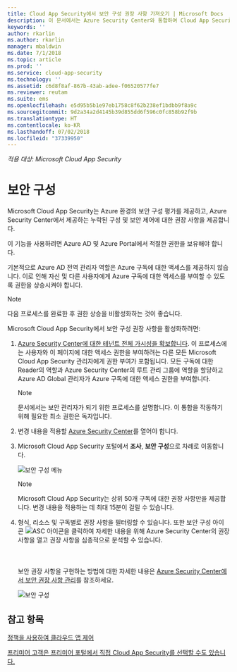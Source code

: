 ```yaml
---
title: Cloud App Security에서 보안 구성 권장 사항 가져오기 | Microsoft Docs
description: 이 문서에서는 Azure Security Center와 통합하여 Cloud App Security에서 보안 구성 권장 사항을 가져오는 방법에 대한 정보를 제공합니다.
keywords: ''
author: rkarlin
ms.author: rkarlin
manager: mbaldwin
ms.date: 7/1/2018
ms.topic: article
ms.prod: ''
ms.service: cloud-app-security
ms.technology: ''
ms.assetid: c6d8f8af-867b-43ab-adee-f06520577fe7
ms.reviewer: reutam
ms.suite: ems
ms.openlocfilehash: e5d95b5b1e97eb1758c8f62b238ef1bdbb9f8a9c
ms.sourcegitcommit: 9d2a34a2d4145b39d855dd6f596c0fc858b92f9b
ms.translationtype: HT
ms.contentlocale: ko-KR
ms.lasthandoff: 07/02/2018
ms.locfileid: "37339950"
---
```

*적용 대상: Microsoft Cloud App Security*


# <a name="security-configuration"></a>보안 구성

Microsoft Cloud App Security는 Azure 환경의 보안 구성 평가를 제공하고, Azure Security Center에서 제공하는 누락된 구성 및 보안 제어에 대한 권장 사항을 제공합니다. 

이 기능을 사용하려면 Azure AD 및 Azure Portal에서 적절한 권한을 보유해야 합니다.
 
기본적으로 Azure AD 전역 관리자 역할은 Azure 구독에 대한 액세스를 제공하지 않습니다. 이로 인해 자신 및 다른 사용자에게 Azure 구독에 대한 액세스를 부여할 수 있도록 권한을 상승시켜야 합니다. 

> [!NOTE]
> 다음 프로세스를 완료한 후 권한 상승을 비활성화하는 것이 좋습니다.

Microsoft Cloud App Security에서 보안 구성 권장 사항을 활성화하려면:

1. <a href="https://docs.microsoft.com/azure/security-center/security-center-management-groups" target="_blank">Azure Security Center에 대한 테넌트 전체 가시성을 확보합니다</a>. 이 프로세스에는 사용자와 이 페이지에 대한 액세스 권한을 부여하려는 다른 모든 Microsoft Cloud App Security 관리자에게 권한 부여가 포함됩니다. 모든 구독에 대한 Reader의 역할과 Azure Security Center의 루트 관리 그룹에 역할을 할당하고 Azure AD Global 관리자가 Azure 구독에 대한 액세스 권한을 부여합니다. 

   > [!NOTE]
   > 문서에서는 보안 관리자가 되기 위한 프로세스를 설명합니다. 이 통합을 작동하기 위해 필요한 최소 권한은 독자입니다.

2. 변경 내용을 적용할 <a href="https://ms.portal.azure.com/#blade/Microsoft_Azure_Security/SecurityMenuBlade/0" target="_blank">Azure Security Center</a>를 열어야 합니다.

3. Microsoft Cloud App Security 포털에서 **조사**, **보안 구성**으로 차례로 이동합니다. 

   ![보안 구성 메뉴](./media/security-configuration-menu.png)

   > [!NOTE]
   > Microsoft Cloud App Security는 상위 50개 구독에 대한 권장 사항만을 제공합니다.
   > 변경 내용을 적용하는 데 최대 15분이 걸릴 수 있습니다.

5. 형식, 리소스 및 구독별로 권장 사항을 필터링할 수 있습니다. 또한 보안 구성 아이콘 ![ASC 아이콘](./media/asc-icon.png)을 클릭하여 자세한 내용을 위해 Azure Security Center의 권장 사항을 열고 권장 사항을 심층적으로 분석할 수 있습니다. <br></br><br></br>보안 권장 사항을 구현하는 방법에 대한 자세한 내용은 [Azure Security Center에서 보안 권장 사항 관리](https://docs.microsoft.com/azure/security-center/security-center-recommendations)를 참조하세요.

 
   ![보안 구성](./media/security-configuration1.png)

 

## <a name="see-also"></a>참고 항목  
[정책을 사용하여 클라우드 앱 제어](control-cloud-apps-with-policies.md)   

[프리미어 고객은 프리미어 포털에서 직접 Cloud App Security를 선택할 수도 있습니다.](https://premier.microsoft.com/)  
  
